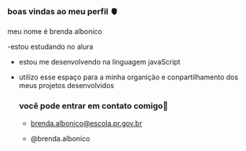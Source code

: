 ### boas vindas ao meu perfil 🫀


meu nome é brenda albonico

-estou estudando no alura
- estou me desenvolvendo na linguagem javaScript
- utilizo esse espaço para a minha organição e conpartilhamento dos meus projetos desenvolvidos

  ### você pode entrar em contato comigo📧

  - brenda.albonico@escola.pr.gov.br
    
  - @brenda.albonico
